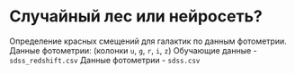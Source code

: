 # Случайный лес или нейросеть?

Определение красных смещений для галактик по данным фотометрии.
Данные фотометрии: (колонки `u`, `g`, `r`, `i`, `z`)
Обучающие данные - `sdss_redshift.csv`
Данные фотометрии - `sdss.csv`